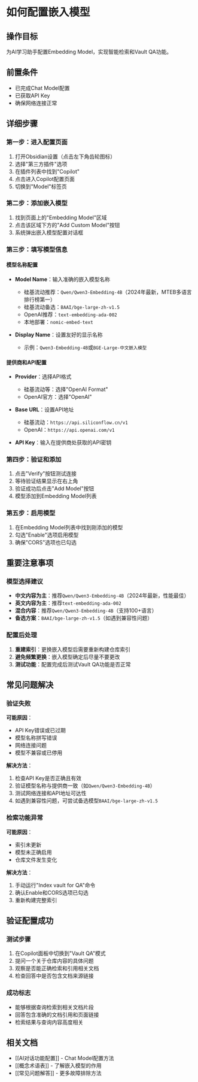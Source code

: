 # 如何配置嵌入模型

## 操作目标
为AI学习助手配置Embedding Model，实现智能检索和Vault QA功能。

## 前置条件
- 已完成Chat Model配置
- 已获取API Key
- 确保网络连接正常

## 详细步骤

### 第一步：进入配置页面
1. 打开Obsidian设置（点击左下角齿轮图标）
2. 选择"第三方插件"选项
3. 在插件列表中找到"Copilot"
4. 点击进入Copilot配置页面
5. 切换到"Model"标签页

### 第二步：添加嵌入模型
1. 找到页面上的"Embedding Model"区域
2. 点击该区域下方的"Add Custom Model"按钮
3. 系统弹出嵌入模型配置对话框

### 第三步：填写模型信息

#### 模型名称配置
- **Model Name**：输入准确的嵌入模型名称
  - 硅基流动推荐：`Qwen/Qwen3-Embedding-4B`（2024年最新，MTEB多语言排行榜第一）
  - 硅基流动备选：`BAAI/bge-large-zh-v1.5`
  - OpenAI推荐：`text-embedding-ada-002` 
  - 本地部署：`nomic-embed-text`

- **Display Name**：设置友好的显示名称
  - 示例：`Qwen3-Embedding-4B`或`BGE-Large-中文嵌入模型`

#### 提供商和API配置
- **Provider**：选择API格式
  - 硅基流动等：选择"OpenAI Format"
  - OpenAI官方：选择"OpenAI"

- **Base URL**：设置API地址
  - 硅基流动：`https://api.siliconflow.cn/v1`
  - OpenAI：`https://api.openai.com/v1`

- **API Key**：输入在提供商处获取的API密钥

### 第四步：验证和添加
1. 点击"Verify"按钮测试连接
2. 等待验证结果显示在右上角
3. 验证成功后点击"Add Model"按钮
4. 模型添加到Embedding Model列表

### 第五步：启用模型
1. 在Embedding Model列表中找到刚添加的模型
2. 勾选"Enable"选项启用模型
3. 确保"CORS"选项也已勾选

## 重要注意事项

### 模型选择建议
- **中文内容为主**：推荐`Qwen/Qwen3-Embedding-4B`（2024年最新，性能最佳）
- **英文内容为主**：推荐`text-embedding-ada-002`
- **混合内容**：推荐`Qwen/Qwen3-Embedding-4B`（支持100+语言）
- **备选方案**：`BAAI/bge-large-zh-v1.5`（如遇到兼容性问题）

### 配置后处理
1. **重建索引**：更换嵌入模型后需要重新构建仓库索引
2. **避免频繁更换**：嵌入模型确定后尽量不要更改
3. **测试功能**：配置完成后测试Vault QA功能是否正常

## 常见问题解决

### 验证失败
**可能原因**：
- API Key错误或已过期
- 模型名称拼写错误
- 网络连接问题
- 模型不兼容或已停用

**解决方法**：
1. 检查API Key是否正确且有效
2. 验证模型名称与提供商一致（如`Qwen/Qwen3-Embedding-4B`）
3. 测试网络连接和API地址可达性
4. 如遇到兼容性问题，可尝试备选模型`BAAI/bge-large-zh-v1.5`

### 检索功能异常
**可能原因**：
- 索引未更新
- 模型未正确启用
- 仓库文件发生变化

**解决方法**：
1. 手动运行"Index vault for QA"命令
2. 确认Enable和CORS选项已勾选
3. 重新构建完整索引

## 验证配置成功

### 测试步骤
1. 在Copilot面板中切换到"Vault QA"模式
2. 提问一个关于仓库内容的具体问题
3. 观察是否能正确检索和引用相关文档
4. 检查回答中是否包含文档来源链接

### 成功标志
- 能够根据查询检索到相关文档片段
- 回答包含准确的文档引用和页面链接
- 检索结果与查询内容高度相关

## 相关文档
- [[AI对话功能配置]] - Chat Model配置方法
- [[概念术语表]] - 了解嵌入模型的作用
- [[常见问题解答]] - 更多故障排除方法